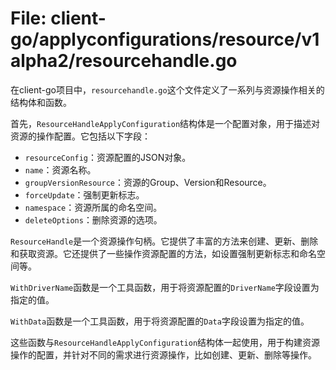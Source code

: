 # File: client-go/applyconfigurations/resource/v1alpha2/resourcehandle.go

在client-go项目中，`resourcehandle.go`这个文件定义了一系列与资源操作相关的结构体和函数。

首先，`ResourceHandleApplyConfiguration`结构体是一个配置对象，用于描述对资源的操作配置。它包括以下字段：
- `resourceConfig`：资源配置的JSON对象。
- `name`：资源名称。
- `groupVersionResource`：资源的Group、Version和Resource。
- `forceUpdate`：强制更新标志。
- `namespace`：资源所属的命名空间。
- `deleteOptions`：删除资源的选项。

`ResourceHandle`是一个资源操作句柄。它提供了丰富的方法来创建、更新、删除和获取资源。它还提供了一些操作资源配置的方法，如设置强制更新标志和命名空间等。

`WithDriverName`函数是一个工具函数，用于将资源配置的`DriverName`字段设置为指定的值。

`WithData`函数是一个工具函数，用于将资源配置的`Data`字段设置为指定的值。

这些函数与`ResourceHandleApplyConfiguration`结构体一起使用，用于构建资源操作的配置，并针对不同的需求进行资源操作，比如创建、更新、删除等操作。

